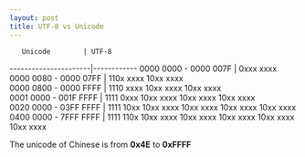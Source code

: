 ```yaml
---
layout: post
title: UTF-8 vs Unicode
---
```


       Unicode        | UTF-8
----------------------|------------
0000 0000 - 0000 007F | 0xxx xxxx    
0000 0080 - 0000 07FF | 110x xxxx 10xx xxxx    
0000 0800 - 0000 FFFF | 1110 xxxx 10xx xxxx 10xx xxxx    
0001 0000 - 001F FFFF | 1111 0xxx 10xx xxxx 10xx xxxx 10xx xxxx    
0020 0000 - 03FF FFFF | 1111 10xx 10xx xxxx 10xx xxxx 10xx xxxx 10xx xxxx    
0400 0000 - 7FFF FFFF | 1111 110x 10xx xxxx 10xx xxxx 10xx xxxx 10xx xxxx 10xx xxxx    

The unicode of Chinese is from **0x4E** to **0xFFFF**

